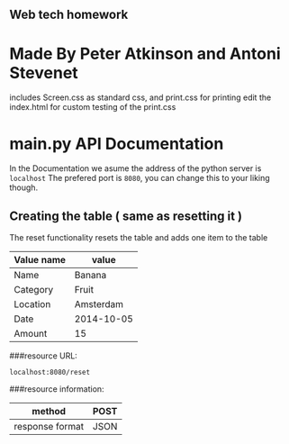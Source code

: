 Web tech homework
----------------------------------
Made By Peter Atkinson and Antoni Stevenet
==================================
includes Screen.css as standard css, and print.css for printing
edit the index.html for custom testing of the print.css

main.py API Documentation
===================================
In the Documentation we asume the address of the python server is ```localhost```
The prefered port is ```8080```, you can change this to your liking though.

Creating the table ( same as resetting it )
-----------------------------------
The reset functionality resets the table and adds one item to the table

|Value name    |   value|
|--------------|-------------|
|Name          | Banana|
|Category      | Fruit|
|Location      | Amsterdam|
|Date          | 2014-10-05|
|Amount        | 15|

###resource URL:
```
localhost:8080/reset
```

###resource information:

method          | POST
----------------|-----
response format | JSON

